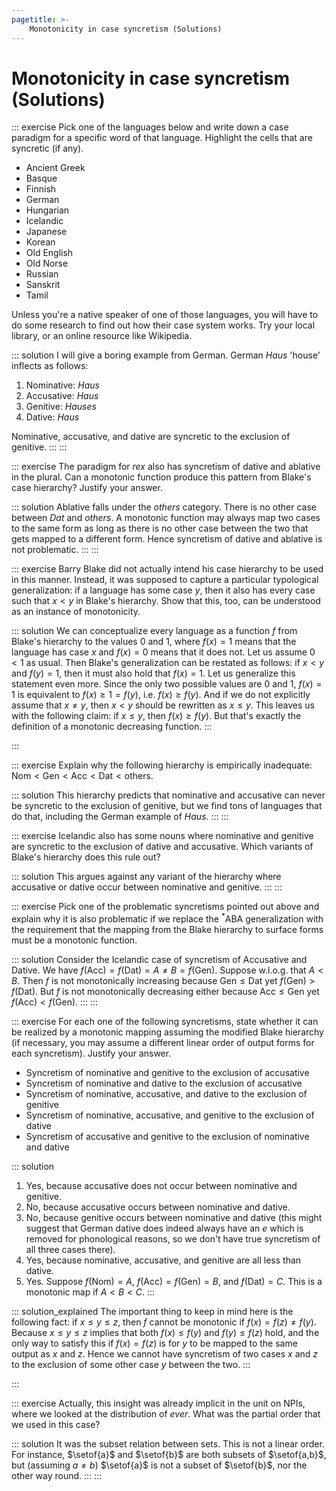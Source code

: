 ```yaml
---
pagetitle: >-
    Monotonicity in case syncretism (Solutions)
---
```


# Monotonicity in case syncretism (Solutions)

::: exercise
Pick one of the languages below and write down a case paradigm for a specific word of that language.
Highlight the cells that are syncretic (if any).

- Ancient Greek
- Basque
- Finnish
- German
- Hungarian
- Icelandic
- Japanese
- Korean
- Old English
- Old Norse
- Russian
- Sanskrit
- Tamil

Unless you're a native speaker of one of those languages, you will have to do some research to find out how their case system works.
Try your local library, or an online resource like Wikipedia.

::: solution
I will give a boring example from German.
German *Haus* 'house' inflects as follows:

1. Nominative: *Haus*
1. Accusative: *Haus*
1. Genitive: *Hauses*
1. Dative: *Haus*

Nominative, accusative, and dative are syncretic to the exclusion of genitive.
:::
:::

::: exercise
The paradigm for *rex* also has syncretism of dative and ablative in the plural.
Can a monotonic function produce this pattern from Blake's case hierarchy?
Justify your answer.

::: solution
Ablative falls under the *others* category.
There is no other case between *Dat* and *others*.
A monotonic function may always map two cases to the same form as long as there is no other case between the two that gets mapped to a different form.
Hence syncretism of dative and ablative is not problematic.
:::
:::

::: exercise
Barry Blake did not actually intend his case hierarchy to be used in this manner.
Instead, it was supposed to capture a particular typological generalization: if a language has some case $y$, then it also has every case such that $x < y$ in Blake's hierarchy.
Show that this, too, can be understood as an instance of monotonicity.

::: solution
We can conceptualize every language as a function $f$ from Blake's hierarchy to the values $0$ and $1$, where $f(x) = 1$ means that the language has case $x$ and $f(x) = 0$ means that it does not.
Let us assume $0 < 1$ as usual.
Then Blake's generalization can be restated as follows: if $x < y$ and $f(y) = 1$, then it must also hold that $f(x) = 1$.
Let us generalize this statement even more.
Since the only two possible values are $0$ and $1$, $f(x) = 1$ is equivalent to $f(x) \geq 1 = f(y)$, i.e. $f(x) \geq f(y)$.
And if we do not explicitly assume that $x \neq y$, then $x < y$ should be rewritten as $x \leq y$.
This leaves us with the following claim: if $x \leq y$, then $f(x) \geq f(y)$.
But that's exactly the definition of a monotonic decreasing function.
:::

:::

::: exercise
Explain why the following hierarchy is empirically inadequate:
$\text{Nom} <
\text{Gen} <
\text{Acc} <
\text{Dat} <
\text{others}$.

::: solution
This hierarchy predicts that nominative and accusative can never be syncretic to the exclusion of genitive, but we find tons of languages that do that, including the German example of *Haus*.
:::
:::

::: exercise
Icelandic also has some nouns where nominative and genitive are syncretic to the exclusion of dative and accusative.
Which variants of Blake's hierarchy does this rule out?

::: solution
This argues against any variant of the hierarchy where accusative or dative occur between nominative and genitive.
:::
:::

::: exercise
Pick one of the problematic syncretisms pointed out above and explain why it is also problematic if we replace the $^*$ABA generalization with the requirement that the mapping from the Blake hierarchy to surface forms must be a monotonic function.


::: solution
Consider the Icelandic case of syncretism of Accusative and Dative.
We have $f(\mathrm{Acc}) = f(\mathrm{Dat}) = A \neq B = f(\mathrm{Gen})$.
Suppose w.l.o.g. that $A < B$.
Then $f$ is not monotonically increasing because $\mathrm{Gen} \leq \text{Dat}$ yet $f(\text{Gen}) > f(\text{Dat})$.
But $f$ is not monotonically decreasing either because $\mathrm{Acc} \leq \text{Gen}$ yet $f(\text{Acc}) < f(\text{Gen})$.
:::
:::

::: exercise
For each one of the following syncretisms, state whether it can be realized by a monotonic mapping assuming the modified Blake hierarchy (if necessary, you may assume a different linear order of output forms for each syncretism).
Justify your answer.

- Syncretism of nominative and genitive to the exclusion of accusative
- Syncretism of nominative and dative to the exclusion of accusative
- Syncretism of nominative, accusative, and dative to the exclusion of genitive
- Syncretism of nominative, accusative, and genitive to the exclusion of dative
- Syncretism of accusative and genitive to the exclusion of nominative and dative

::: solution
1. Yes, because accusative does not occur between nominative and genitive.
1. No, because accusative occurs between nominative and dative.
1. No, because genitive occurs between nominative and dative (this might suggest that German dative does indeed always have an *e* which is removed for phonological reasons, so we don't have true syncretism of all three cases there).
1. Yes, because nominative, accusative, and genitive are all less than dative.
1. Yes. Suppose $f(\text{Nom}) = A$, $f(\text{Acc}) = f(\text{Gen}) = B$, and $f(\text{Dat}) = C$. This is a monotonic map if $A < B < C$.
:::

::: solution_explained
The important thing to keep in mind here is the following fact: if $x \leq y \leq z$, then $f$ cannot be monotonic if $f(x) = f(z) \neq f(y)$.
Because $x \leq y \leq z$ implies that both $f(x) \leq f(y)$ and $f(y) \leq f(z)$ hold, and the only way to satisfy this if $f(x) = f(z)$ is for $y$ to be mapped to the same output as $x$ and $z$.
Hence we cannot have syncretism of two cases $x$ and $z$ to the exclusion of some other case $y$ between the two.
:::

:::

::: exercise
Actually, this insight was already implicit in the unit on NPIs, where we looked at the distribution of *ever*.
What was the partial order that we used in this case?

::: solution
It was the subset relation between sets.
This is not a linear order.
For instance, $\setof{a}$ and $\setof{b}$ are both subsets of $\setof{a,b}$, but (assuming $a \neq b$) $\setof{a}$ is not a subset of $\setof{b}$, nor the other way round.
:::
:::
